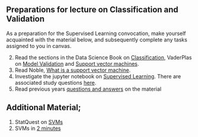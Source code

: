 ## Preparations for lecture on Classification and Validation

As a preparation for the Supervised Learning convocation, make yourself acquainted with the material below, and subsequently complete any tasks assigned to you in canvas.

2. Read the sections in the Data Science Book on [Classification](https://kaell.se/dsbook/classification), VaderPlas on [Model Validation](https://jakevdp.github.io/PythonDataScienceHandbook/05.03-hyperparameters-and-model-validation.html) and [Support vector machines](https://jakevdp.github.io/PythonDataScienceHandbook/05.07-support-vector-machines.html).
3. Read Noble, [What is a support vector machine](https://www.nature.com/articles/nbt1206-1565).
4. Investigate the jupyter notebook on [Supervised Learning](../nb/supervised/). There are associated study questions [here](../nb/supervised/questions.md).
5. Read previous years [questions and answers](../qa/supervisedlearning) on the material  

## Additional Material;

1. StatQuest on [SVMs](https://www.youtube.com/watch?v=efR1C6CvhmE)
2. SVMs in [2 minutes](https://www.youtube.com/watch?v=_YPScrckx28) 